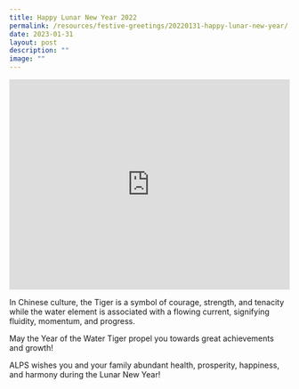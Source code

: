 ```yaml
---
title: Happy Lunar New Year 2022
permalink: /resources/festive-greetings/20220131-happy-lunar-new-year/
date: 2023-01-31
layout: post
description: ""
image: ""
---
```

<iframe allow="autoplay; clipboard-write; encrypted-media; picture-in-picture; web-share" allowfullscreen="true" frameborder="0" scrolling="no" style="aspect-ratio: 4 / 3; border: none; overflow: hidden; width: 100%; height: auto" src="https://www.facebook.com/plugins/video.php?height=420&amp;href=https%3A%2F%2Fwww.facebook.com%2Falpshealthcaresupplychain%2Fvideos%2F628148588246384%2F&amp;show_text=false&amp;width=560&amp;t=0">
</iframe>

In Chinese culture, the Tiger is a symbol of courage, strength, and tenacity while the water element is associated with a flowing current, signifying fluidity, momentum, and progress.

May the Year of the Water Tiger propel you towards great achievements and growth!

ALPS wishes you and your family abundant health, prosperity, happiness, and harmony during the Lunar New Year!